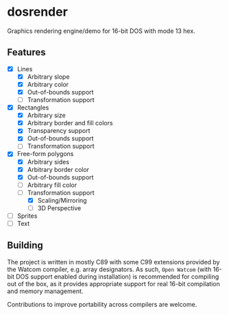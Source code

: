 # dosrender
Graphics rendering engine/demo for 16-bit DOS with mode 13 hex.

## Features
- [x] Lines
  - [x] Arbitrary slope
  - [x] Arbitrary color
  - [x] Out-of-bounds support
  - [ ] Transformation support
- [x] Rectangles
  - [x] Arbitrary size
  - [x] Arbitrary border and fill colors
  - [x] Transparency support
  - [x] Out-of-bounds support
  - [ ] Transformation support
- [x] Free-form polygons
  - [x] Arbitrary sides
  - [x] Arbitrary border color
  - [x] Out-of-bounds support
  - [ ] Arbitrary fill color
  - [ ] Transformation support
    - [x] Scaling/Mirroring
    - [ ] 3D Perspective
- [ ] Sprites
- [ ] Text

## Building
The project is written in mostly C89 with some C99 extensions provided by the Watcom compiler, e.g. array designators.
As such, `Open Watcom` (with 16-bit DOS support enabled during installation) is recommended for compiling out of the box,
as it provides appropriate support for real 16-bit compilation and memory management.

Contributions to improve portability across compilers are welcome.
